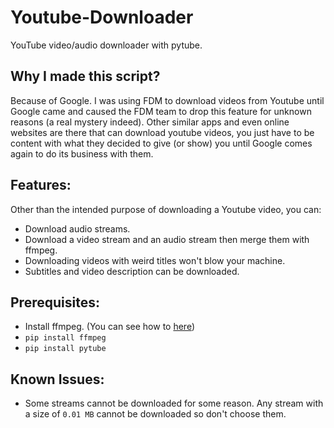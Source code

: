 # Youtube-Downloader
YouTube video/audio downloader with pytube.
## Why I made this script?
Because of Google. I was using FDM to download videos from Youtube until Google came and caused the FDM team to drop this feature for unknown reasons (a real mystery indeed). Other similar apps and even online websites are there that can download youtube videos, you just have to be content with what they decided to give (or show) you until Google comes again to do its business with them.
## Features:
Other than the intended purpose of downloading a Youtube video, you can:
- Download audio streams.
- Download a video stream and an audio stream then merge them with ffmpeg.
- Downloading videos with weird titles won't blow your machine.
- Subtitles and video description can be downloaded.
## Prerequisites:
- Install ffmpeg. (You can see how to [here](https://www.geeksforgeeks.org/how-to-install-ffmpeg-on-windows/))
- `pip install ffmpeg`
- `pip install pytube`
## Known Issues:
- Some streams cannot be downloaded for some reason. Any stream with a size of `0.01 MB` cannot be downloaded so don't choose them.
